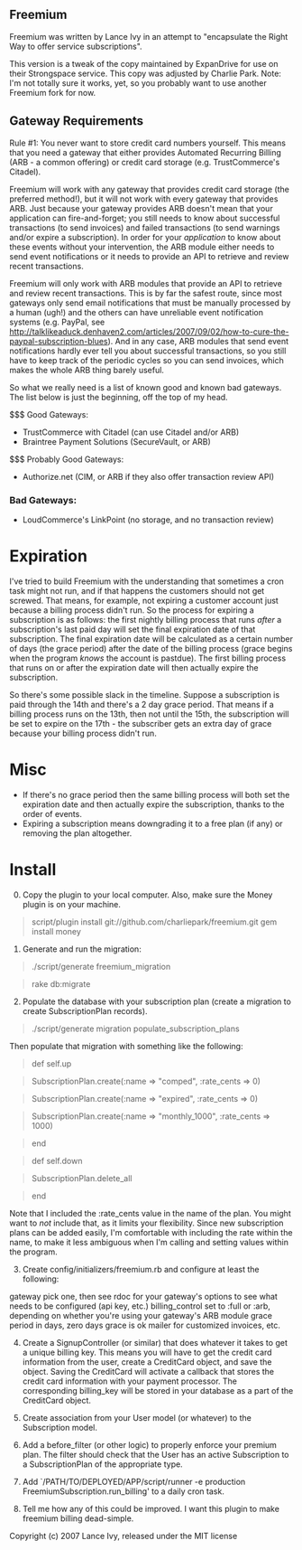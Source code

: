 ## Freemium

Freemium was written by Lance Ivy in an attempt to "encapsulate the Right Way to offer service subscriptions".

This version is a tweak of the copy maintained by ExpanDrive for use on their Strongspace service. This copy was adjusted by Charlie Park. Note: I'm not totally sure it works, yet, so you probably want to use another Freemium fork for now.

## Gateway Requirements

Rule #1: You never want to store credit card numbers yourself. This means that you need a gateway that either provides Automated Recurring Billing (ARB - a common offering) or credit card storage (e.g. TrustCommerce's Citadel).

Freemium will work with any gateway that provides credit card storage (the preferred method!), but it will not work with every gateway that provides ARB. Just because your gateway provides ARB doesn't mean that your application can fire-and-forget; you still needs to know about successful transactions (to send invoices) and failed transactions (to send warnings and/or expire a subscription). In order for your _application_ to know about these events without your intervention, the ARB module either needs to send event notifications or it needs to provide an API to retrieve and review recent transactions.

Freemium will only work with ARB modules that provide an API to retrieve and review recent transactions. This is by far the safest route, since most gateways only send email notifications that must be manually processed by a human (ugh!) and the others can have unreliable event notification systems (e.g. PayPal, see http://talklikeaduck.denhaven2.com/articles/2007/09/02/how-to-cure-the-paypal-subscription-blues). And in any case, ARB modules that send event notifications hardly ever tell you about successful transactions, so you still have to keep track of the periodic cycles so you can send invoices, which makes the whole ARB thing barely useful.

So what we really need is a list of known good and known bad gateways. The list below is just the beginning, off the top of my head.

$$$ Good Gateways:
* TrustCommerce with Citadel (can use Citadel and/or ARB)
* Braintree Payment Solutions (SecureVault, or ARB)

$$$ Probably Good Gateways:
* Authorize.net (CIM, or ARB if they also offer transaction review API)

### Bad Gateways:
* LoudCommerce's LinkPoint (no storage, and no transaction review)

# Expiration

I've tried to build Freemium with the understanding that sometimes a cron task might not run, and if that happens the customers should not get screwed. That means, for example, not expiring a customer account just because a billing process didn't run. So the process for expiring a subscription is as follows: the first nightly billing process that runs _after_ a subscription's last paid day will set the final expiration date of that subscription. The final expiration date will be calculated as a certain number of days (the grace period) after the date of the billing process (grace begins when the program _knows_ the account is pastdue). The first billing process that runs on or after the expiration date will then actually expire the subscription.

So there's some possible slack in the timeline. Suppose a subscription is paid through the 14th and there's a 2 day grace period. That means if a billing process runs on the 13th, then not until the 15th, the subscription will be set to expire on the 17th - the subscriber gets an extra day of grace because your billing process didn't run.

# Misc
* If there's no grace period then the same billing process will both set the expiration date and then actually expire the subscription, thanks to the order of events.
* Expiring a subscription means downgrading it to a free plan (if any) or removing the plan altogether.

# Install

0) Copy the plugin to your local computer. Also, make sure the Money plugin is on your machine.

  > script/plugin install git://github.com/charliepark/freemium.git
  > gem install money

1) Generate and run the migration:

  > ./script/generate freemium_migration

  > rake db:migrate

2) Populate the database with your subscription plan (create a migration to create SubscriptionPlan records).

  > ./script/generate migration populate_subscription_plans

Then populate that migration with something like the following:

  > def self.up

  >  SubscriptionPlan.create(:name => "comped", :rate_cents => 0)

  >  SubscriptionPlan.create(:name => "expired", :rate_cents => 0)

  >  SubscriptionPlan.create(:name => "monthly_1000", :rate_cents => 1000)

  >end

  >

  >def self.down

  >  SubscriptionPlan.delete_all

  >end

Note that I included the :rate_cents value in the name of the plan. You might want to _not_ include that, as it limits your flexibility. Since new subscription plans can be added easily, I'm comfortable with including the rate within the name, to make it less ambiguous when I'm calling and setting values within the program.

3) Create config/initializers/freemium.rb and configure at least the following:

  gateway         pick one, then see rdoc for your gateway's options to see what needs to be configured (api key, etc.)
  billing_control set to :full or :arb, depending on whether you're using your gateway's ARB module
  grace period    in days, zero days grace is ok
  mailer          for customized invoices, etc.

4) Create a SignupController (or similar) that does whatever it takes to get a unique billing key. This means you will have to get the credit card information from the user, create a CreditCard object, and save the object. Saving the CreditCard will activate a callback  that stores the credit card information with your payment processor. The corresponding billing_key will be stored in your database as a part of the CreditCard object.

5) Create association from your User model (or whatever) to the Subscription model.

6) Add a before_filter (or other logic) to properly enforce your premium plan. The filter should check that the User has an active Subscription to a SubscriptionPlan of the appropriate type.

7) Add `/PATH/TO/DEPLOYED/APP/script/runner -e production FreemiumSubscription.run_billing' to a daily cron task.

8) Tell me how any of this could be improved. I want this plugin to make freemium billing dead-simple.

Copyright (c) 2007 Lance Ivy, released under the MIT license
